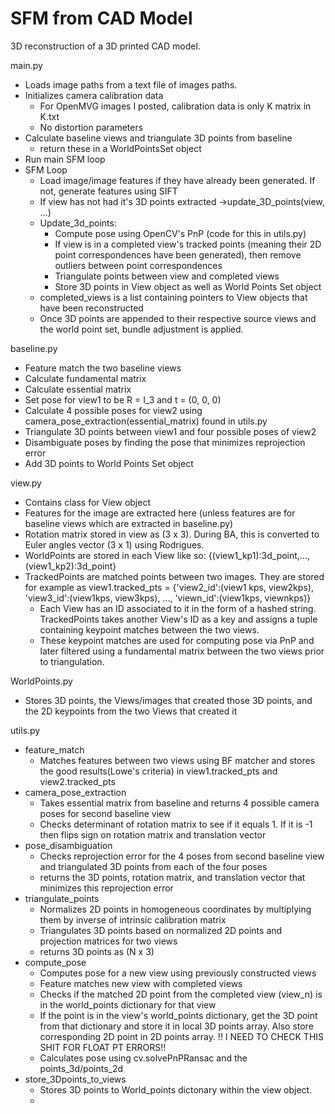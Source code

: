 # SFM from CAD Model
 3D reconstruction of a 3D printed CAD model.

main.py

- Loads image paths from a text file of images paths. 
- Initializes camera calibration data
     - For OpenMVG images I posted, calibration data is only K matrix in K.txt
     - No distortion parameters
- Calculate baseline views and triangulate 3D points from baseline
   - return these in a WorldPointsSet object
- Run main SFM loop
- SFM Loop
  - Load image/image features if they have already been generated. If not, generate features using SIFT
  - If view has not had it's 3D points extracted ->update_3D_points(view, ...)
  - Update_3d_points:
    - Compute pose using OpenCV's PnP (code for this in utils.py)
    - If view is in a completed view's tracked points (meaning their 2D point correspondences have been generated), then remove outliers between point correspondences
    - Triangulate points between view and completed views
    - Store 3D points in View object as well as World Points Set object
  - completed_views is a list containing pointers to View objects that have been reconstructed
  - Once 3D points are appended to their respective source views and the world point set, bundle adjustment is applied.

baseline.py

- Feature match the two baseline views 
- Calculate fundamental matrix
- Calculate essential matrix
- Set pose for view1 to be R = I_3 and t = (0, 0, 0)
- Calculate 4 possible poses for view2 using camera_pose_extraction(essential_matrix) found in utils.py
- Triangulate 3D points between view1 and four possible poses of view2
- Disambiguate poses by finding the pose that minimizes reprojection error
- Add 3D points to World Points Set object


view.py
- Contains class for View object
- Features for the image are extracted here (unless features are for baseline views which are extracted in baseline.py)
- Rotation matrix stored in view as (3 x 3). During BA, this is converted to Euler angles vector (3 x 1) using Rodrigues.
- WorldPoints are stored in each View like so: {(view1_kp1):3d_point,..., (view1_kp2):3d_point}
- TrackedPoints are matched points between two images. They are stored for example as view1.tracked_pts = {'view2_id':(view1 kps, view2kps), 'view3_id':(view1kps, view3kps), ..., 'viewn_id':(view1kps, viewnkps)}
   - Each View has an ID associated to it in the form of a hashed string. TrackedPoints takes another View's ID as a key and assigns a tuple containing keypoint matches between the two views.
   - These keypoint matches are used for computing pose via PnP and later filtered using a fundamental matrix between the two views prior to triangulation.

WorldPoints.py

- Stores 3D points, the Views/images that created those 3D points, and the 2D keypoints from the two Views that created it

utils.py

- feature_match
  - Matches features between two views using BF matcher and stores the good results(Lowe's criteria) in view1.tracked_pts and view2.tracked_pts
- camera_pose_extraction
  - Takes essential matrix from baseline and returns 4 possible camera poses for second baseline view
  - Checks determinant of rotation matrix to see if it equals 1. If it is -1 then flips sign on rotation matrix and translation vector
- pose_disambiguation
  - Checks reprojection error for the 4 poses from second baseline view and triangulated 3D points from each of the four poses
  - returns the 3D points, rotation matrix, and translation vector that minimizes this reprojection error
- triangulate_points
  - Normalizes 2D points in homogeneous coordinates by multiplying them by inverse of intrinsic calibration matrix
  - Triangulates 3D points based on normalized 2D points and projection matrices for two views 
  - returns 3D points as (N x 3)
- compute_pose
  - Computes pose for a new view using previously constructed views
  - Feature matches new view with completed views
  - Checks if the matched 2D point from the completed view (view_n) is in the world_points dictionary for that view
  - If the point is in the view's world_points dictionary, get the 3D point from that dictionary and store it in local 3D points array. Also store corresponding 2D point in 2D points array. !! I NEED TO CHECK THIS SHIT FOR FLOAT PT ERRORS!!
  - Calculates pose using cv.solvePnPRansac and the points_3d/points_2d
- store_3Dpoints_to_views
  - Stores 3D points to World_points dictonary within the view object.
  - 

